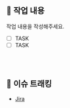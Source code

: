 ## 📝 작업 내용

작업 내용을 작성해주세요.

- [ ] TASK
- [ ] TASK

<br/><br/>

## 🔗 이슈 트래킹
- [Jira](https://jungjunwoojun.atlassian.net/jira/software/projects/DLG/boards/4?selectedIssue=DLG-NUMBER)
